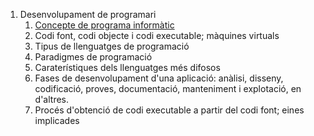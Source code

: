 1. Desenvolupament de programari
	1. [Concepte de programa informàtic](https://github.com/ericmm2/EspecialitatDAM/blob/master/m5uf1/programa_informatic.md)
	2. Codi font, codi objecte i codi executable; màquines virtuals
	3. Tipus de llenguatges de programació
	4. Paradigmes de programació
	5. Caraterístiques dels llenguatges més difosos
	6. Fases de desenvolupament d'una aplicació: anàlisi, disseny, codificació, proves, documentació, manteniment i explotació, en d'altres.
	7. Procés d'obtenció de codi executable a partir del codi font; eines implicades
